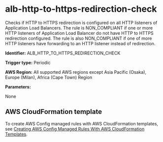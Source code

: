 # alb\-http\-to\-https\-redirection\-check<a name="alb-http-to-https-redirection-check"></a>

Checks if HTTP to HTTPS redirection is configured on all HTTP listeners of Application Load Balancers\. The rule is NON\_COMPLIANT if one or more HTTP listeners of Application Load Balancer do not have HTTP to HTTPS redirection configured\. The rule is also NON\_COMPLIANT if one of more HTTP listeners have forwarding to an HTTP listener instead of redirection\.

**Identifier:** ALB\_HTTP\_TO\_HTTPS\_REDIRECTION\_CHECK

**Trigger type:** Periodic

**AWS Region:** All supported AWS regions except Asia Pacific \(Osaka\), Europe \(Milan\), Africa \(Cape Town\) Region

**Parameters:**

None  

## AWS CloudFormation template<a name="w29aac11c33c17b7b9c15"></a>

To create AWS Config managed rules with AWS CloudFormation templates, see [Creating AWS Config Managed Rules With AWS CloudFormation Templates](aws-config-managed-rules-cloudformation-templates.md)\.